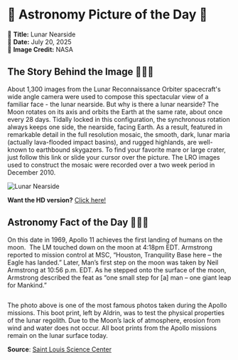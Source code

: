 # 🌌 Astronomy Picture of the Day 🌌
🔭 **Title:** Lunar Nearside  
📅 **Date:** July 20, 2025  
📸 **Image Credit:** NASA  

## The Story Behind the Image 🧑‍🚀🔭
About 1,300 images from the Lunar Reconnaissance Orbiter spacecraft's wide angle camera were used to compose this spectacular view of a familiar face - the lunar nearside. But why is there a lunar nearside? The Moon rotates on its axis and orbits the Earth at the same rate, about once every 28 days. Tidally locked in this configuration, the synchronous rotation always keeps one side, the nearside, facing Earth. As a result, featured in remarkable detail in the full resolution mosaic, the smooth, dark, lunar maria (actually lava-flooded impact basins), and rugged highlands, are well-known to earthbound skygazers. To find your favorite mare or large crater, just follow this link or slide your cursor over the picture. The LRO images used to construct the mosaic were recorded over a two week period in December 2010.

![Lunar Nearside](https://apod.nasa.gov/apod/image/2507/lroc_wac_nearside800.jpg)

**Want the HD version?** [Click here!](https://apod.nasa.gov/apod/image/1103/lroc_wac_nearside.jpg)

## Astronomy Fact of the Day 👩‍🚀🚀 
<p>On this date in 1969, Apollo 11 achieves the first landing of humans on the moon.  The LM touched down on the moon at 4:18pm EDT. Armstrong reported to mission control at MSC, “Houston, Tranquility Base here – the Eagle has landed.” Later, Man’s first step on the moon was taken by Neil Armstrong at 10:56 p.m. EDT. As he stepped onto the surface of the moon, Armstrong described the feat as “one small step for [a] man – one giant leap for Mankind.”</p>
<p><img src="https://www.slsc.org/wp-content/uploads/2025/07/jul-20.jpg" alt=""/></p>
<p>The photo above is one of the most famous photos taken during the Apollo missions. This boot print, left by Aldrin, was to test the physical properties of the lunar regolith. Due to the Moon’s lack of atmosphere, erosion from wind and water does not occur. All boot prints from the Apollo missions remain on the lunar surface today.</p>

**Source**: [Saint Louis Science Center](https://www.slsc.org/astronomy-fact-of-the-day-july-20-2025/)
